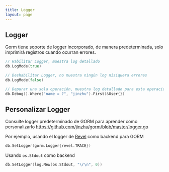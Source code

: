 ```yaml
---
title: Logger
layout: page
---
```


## Logger

Gorm tiene soporte de logger incorporado, de manera predeterminada, solo imprimirá registros cuando ocurran errores.

```go
// Habilitar Logger, muestra log detallado
db.LogMode(true)

// Deshabilitar Logger, no muestra ningún log nisiquera errores
db.LogMode(false)

// Depurar una sola operación, muestra log detallado para esta operación
db.Debug().Where("name = ?", "jinzhu").First(&User{})
```

## Personalizar Logger

Consulte logger predeterminado de GORM para aprender como personalizarlo <https://github.com/jinzhu/gorm/blob/master/logger.go>

Por ejemplo, usando el logger de [Revel](https://revel.github.io/) como backend para GORM

```go
db.SetLogger(gorm.Logger{revel.TRACE})
```

Usando `os.Stdout` como backend

```go
db.SetLogger(log.New(os.Stdout, "\r\n", 0))
```